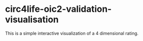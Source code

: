 # circ4life-oic2-validation-visualisation
This is a simple interactive visualization of a 4 dimensional rating.
